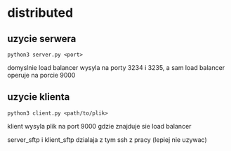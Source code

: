 ﻿# distributed

## uzycie serwera
```
python3 server.py <port> 
```
domyslnie load balancer wysyla na porty 3234 i 3235, a sam load balancer operuje na porcie 9000

## uzycie klienta

```
python3 client.py <path/to/plik> 
```
klient wysyla plik na port 9000 gdzie znajduje sie load balancer

server_sftp i klient_sftp dzialaja z tym ssh z pracy (lepiej nie uzywac)
